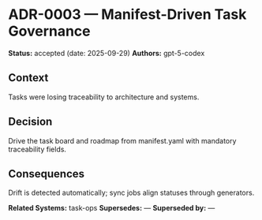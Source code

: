 # ADR-0003 — Manifest-Driven Task Governance

**Status:** accepted (date: 2025-09-29)
**Authors:** gpt-5-codex

## Context
Tasks were losing traceability to architecture and systems.

## Decision
Drive the task board and roadmap from manifest.yaml with mandatory traceability fields.

## Consequences
Drift is detected automatically; sync jobs align statuses through generators.

**Related Systems:** task-ops
**Supersedes:** —
**Superseded by:** —

